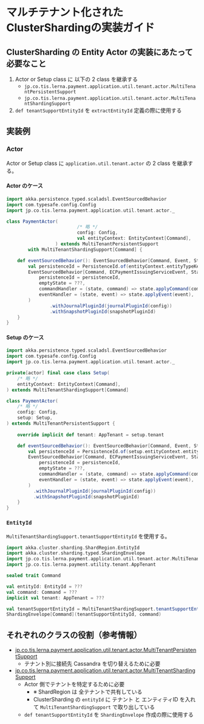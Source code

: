 # マルチテナント化されたClusterShardingの実装ガイド

## ClusterSharding の Entity Actor の実装にあたって必要なこと
1. Actor or Setup class に 以下の 2 class を継承する
    - `jp.co.tis.lerna.payment.application.util.tenant.actor.MultiTenantPersistentSupport`
    - `jp.co.tis.lerna.payment.application.util.tenant.actor.MultiTenantShardingSupport`
1. `def tenantSupportEntityId` を `extractEntityId` 定義の際に使用する


## 実装例

### Actor
Actor or Setup class に `application.util.tenant.actor` の 2 class を継承する。

#### Actor のケース
```scala
import akka.persistence.typed.scaladsl.EventSourcedBehavior
import com.typesafe.config.Config
import jp.co.tis.lerna.payment.application.util.tenant.actor._

class PaymentActor(
                          /* 略 */
                          config: Config,
                          val entityContext: EntityContext[Command],
                  ) extends MultiTenantPersistentSupport
        with MultiTenantShardingSupport[Command] {

    def eventSourcedBehavior(): EventSourcedBehavior[Command, Event, State] = {
        val persistenceId = PersistenceId.of(entityContext.entityTypeKey.name, originalEntityId)
        EventSourcedBehavior[Command, ECPaymentIssuingServiceEvent, State](
            persistenceId = persistenceId,
            emptyState = ???,
            commandHandler = (state, command) => state.applyCommand(command),
            eventHandler = (state, event) => state.applyEvent(event),
        )
                .withJournalPluginId(journalPluginId(config))
                .withSnapshotPluginId(snapshotPluginId)
    }
}
```

#### Setup のケース
```scala
import akka.persistence.typed.scaladsl.EventSourcedBehavior
import com.typesafe.config.Config
import jp.co.tis.lerna.payment.application.util.tenant.actor._

private[actor] final case class Setup(
    /* 略 */
    entityContext: EntityContext[Command],
) extends MultiTenantShardingSupport[Command]

class PaymentActor(
    /* 略 */
    config: Config,
    setup: Setup,    
) extends MultiTenantPersistentSupport {
  
    override implicit def tenant: AppTenant = setup.tenant

    def eventSourcedBehavior(): EventSourcedBehavior[Command, Event, State] = {
        val persistenceId = PersistenceId.of(setup.entityContext.entityTypeKey.name, setup.originalEntityId)
        EventSourcedBehavior[Command, ECPaymentIssuingServiceEvent, State](
            persistenceId = persistenceId,
            emptyState = ???,
            commandHandler = (state, command) => state.applyCommand(command),
            eventHandler = (state, event) => state.applyEvent(event),
        )
          .withJournalPluginId(journalPluginId(config))
          .withSnapshotPluginId(snapshotPluginId)
    }
}
```

### `EntityId`
`MultiTenantShardingSupport.tenantSupportEntityId` を使用する。

```scala
import akka.cluster.sharding.ShardRegion.EntityId
import akka.cluster.sharding.typed.ShardingEnvelope
import jp.co.tis.lerna.payment.application.util.tenant.actor.MultiTenantShardingSupport
import jp.co.tis.lerna.payment.utility.tenant.AppTenant

sealed trait Command

val entityId: EntityId = ???
val command: Command = ???
implicit val tenant: AppTenant = ???

val tenantSupportEntityId = MultiTenantShardingSupport.tenantSupportEntityId(entityId)
ShardingEnvelope[Command](tenantSupportEntityId, command)
```


## それぞれのクラスの役割（参考情報）
- [jp.co.tis.lerna.payment.application.util.tenant.actor.MultiTenantPersistentSupport](/payment-app/application/src/main/scala/jp/co/tis/lerna/payment/application/util/tenant/actor/MultiTenantPersistentSupport.scala)
    - テナント別に接続先 Cassandra を切り替えるために必要
- [jp.co.tis.lerna.payment.application.util.tenant.actor.MultiTenantShardingSupport](/payment-app/application/src/main/scala/jp/co/tis/lerna/payment/application/util/tenant/actor/MultiTenantShardingSupport.scala)
    - Actor 側でテナントを特定するために必要
        - ※ ShardRegion は 全テナントで共有している
        - ClusterSharding の `entityId` に テナント と エンティティID を入れて `MultiTenantShardingSupport` で取り出している
    - `def tenantSupportEntityId` を `ShardingEnvelope` 作成の際に使用する 
